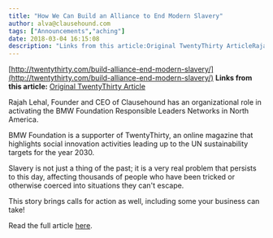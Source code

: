 ```yaml
---
title: "How We Can Build an Alliance to End Modern Slavery"
author: alva@clausehound.com
tags: ["Announcements","aching"]
date: 2018-03-04 16:15:08
description: "Links from this article:Original TwentyThirty ArticleRajah Lehal, Founder and CEO of Clausehound has an organizational role in activating the BMW..."
---
```


[http://twentythirty.com/build-alliance-end-modern-slavery/](http://twentythirty.com/build-alliance-end-modern-slavery/)
**Links from this article:**
[Original TwentyThirty Article](http://twentythirty.com/build-alliance-end-modern-slavery/)

Rajah Lehal, Founder and CEO of Clausehound has an organizational role in activating the BMW Foundation Responsible Leaders Networks in North America.

BMW Foundation is a supporter of TwentyThirty, an online magazine that highlights social innovation activities leading up to the UN sustainability targets for the year 2030.

Slavery is not just a thing of the past; it is a very real problem that persists to this day, affecting thousands of people who have been tricked or otherwise coerced into situations they can't escape.

This story brings calls for action as well, including some your business can take!

Read the full article [here](http://twentythirty.com/build-alliance-end-modern-slavery/).